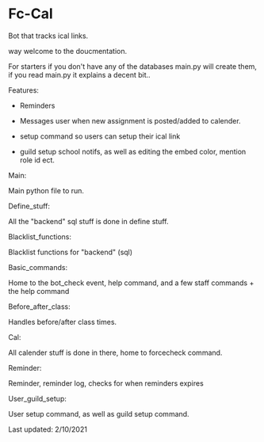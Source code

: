 # Fc-Cal
Bot that tracks ical links.

way welcome to the doucmentation.

For starters if you don't have any of the databases main.py will create them, if you read main.py it explains a decent bit..


Features:
- Reminders

- Messages user when new assignment is posted/added to calender. 

- setup command so users can setup their ical link

- guild setup school notifs, as well as editing the embed color, mention role id ect.


Main:

Main python file to run.

Define_stuff:

All the "backend" sql stuff is done in define stuff.

Blacklist_functions:

Blacklist functions for "backend" (sql)

Basic_commands:

Home to the bot_check event, help command, and a few staff commands + the help command

Before_after_class:

Handles before/after class times.

Cal:

All calender stuff is done in there, home to forcecheck command.

Reminder:

Reminder, reminder log, checks for when reminders expires

User_guild_setup:

User setup command, as well as guild setup command.

Last updated: 2/10/2021
